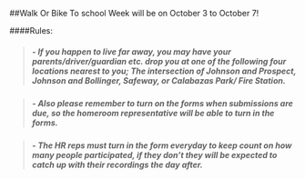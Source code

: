 ##Walk Or Bike To school Week will be on October 3 to October 7!

####Rules:
>##### - If you happen to live far away, you may have your parents/driver/guardian etc. drop you at one of the following four locations nearest to you; The intersection of Johnson and Prospect, Johnson and Bollinger, Safeway, or Calabazas Park/ Fire Station. 

>##### - Also please remember to turn on the forms when submissions are due, so the homeroom representative will be able to turn in the forms. 

>##### - The HR reps must turn in the form everyday to keep count on how many people participated, if they don’t they will be expected to catch up with their recordings the day after.
